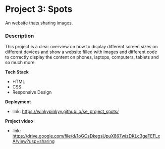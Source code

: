 # Project 3: Spots

An website thats sharing images.

### Description

This project is a clear overview on how to display different screen sizes on different devices and show a website filled with images and different code to correctly display the content on phones, laptops, computers, tablets and so much more.

**Tech Stack**

- HTML
- CSS
- Responsive Design

**Deployment**

- link: https://winkypinkyy.github.io/se_project_spots/

**Project video**

- link: https://drive.google.com/file/d/1oGCsDkegsUpuX867wizDKLc3geFEFLxA/view?usp=sharing

###
